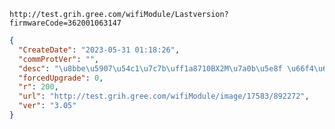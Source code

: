 `http://test.grih.gree.com/wifiModule/Lastversion?firmwareCode=362001063147`

```json
{
  "CreateDate": "2023-05-31 01:18:26",
  "commProtVer": "",
  "desc": "\u8bbe\u5907\u54c1\u7c7b\uff1a8710BX2M\u7a0b\u5e8f \u66f4\u65b0\u539f\u56e0\uff1aOTA\u5347\u7ea7\u6d4b\u8bd5\u4e13\u7528 \u8d1f\u8d23\u4eba\uff1a\u767d\u9752\u6600",
  "forcedUpgrade": 0,
  "r": 200,
  "url": "http://test.grih.gree.com/wifiModule/image/17583/892272",
  "ver": "3.05"
}
```